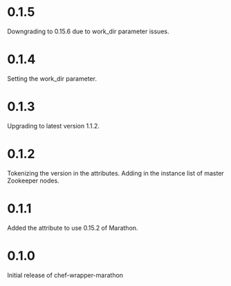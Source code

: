 # 0.1.5

Downgrading to 0.15.6 due to work_dir parameter issues.

# 0.1.4

Setting the work_dir parameter.

# 0.1.3

Upgrading to latest version 1.1.2.

# 0.1.2

Tokenizing the version in the attributes.
Adding in the instance list of master Zookeeper nodes.

# 0.1.1

Added the attribute to use 0.15.2 of Marathon.

# 0.1.0

Initial release of chef-wrapper-marathon
